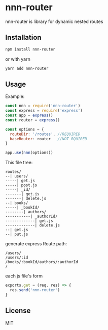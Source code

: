 # nnn-router

nnn-router is library for dynamic nested routes

## Installation

```sh
npm install nnn-router
```
or with yarn
```sh
yarn add nnn-router
```

## Usage

Example:
```js
const nnn = require('nnn-router')
const express = require('express')
const app = express()
const router = express()

const options = {
  routeDir: '/routes', //REQUIRED
  baseRouter: router   //NOT RQUIRED
}

app.use(nnn(options))
```

This file tree:
```
routes/
--| users/
-----| get.js
-----| post.js
-----| _id/
-------| get.js
-------| delete.js
--| books/
-----| _bookId/
--------| authors/
-----------| _authorId/
-------------| get.js
-------------| delete.js
--| get.js
--| put.js
```

generate express Route path:
```
/users/
/users/:id
/books/:bookId/authors/:authorId
/
```
each js file's form

```js
exports.get = (req, res) => {
  res.send('nnn-router')
}
```

## License
MIT